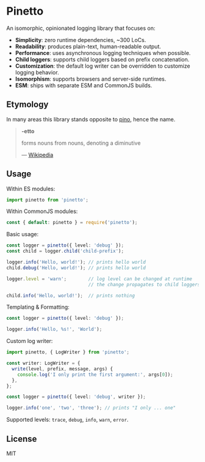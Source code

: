 
# Pinetto

An isomorphic, opinionated logging library that focuses on:

- **Simplicity**: zero runtime dependencies, ~300 LoCs.
- **Readability**: produces plain-text, human-readable output.
- **Performance**: uses asynchronous logging techniques when possible.
- **Child loggers**: supports child loggers based on prefix concatenation.
- **Customization**: the default log writer can be overridden to customize
  logging behavior.
- **Isomorphism**: supports browsers and server-side runtimes.
- **ESM**: ships with separate ESM and CommonJS builds.

## Etymology

In many areas this library stands opposite to [pino][pino], hence the name.

> **-etto**
>
> forms nouns from nouns, denoting a diminutive
>
> &mdash; [Wikipedia][etto]

## Usage

Within ES modules:

```typescript
import pinetto from 'pinetto';
```

Within CommonJS modules:

```javascript
const { default: pinetto } = require('pinetto');
```

Basic usage:

```typescript
const logger = pinetto({ level: 'debug' });
const child = logger.child('child-prefix');

logger.info('Hello, world!'); // prints hello world
child.debug('Hello, world!'); // prints hello world

logger.level = 'warn';        // log level can be changed at runtime
                              // the change propagates to child loggers

child.info('Hello, world!');  // prints nothing
```

Templating & Formatting:

```typescript
const logger = pinetto({ level: 'debug' });

logger.info('Hello, %s!', 'World');
```

Custom log writer:

```typescript
import pinetto, { LogWriter } from 'pinetto';

const writer: LogWriter = {
  write(level, prefix, message, args) {
    console.log('I only print the first argument:', args[0]);
  },
};

const logger = pinetto({ level: 'debug', writer });

logger.info('one', 'two', 'three'); // prints "I only ... one"
```

Supported levels: `trace`, `debug`, `info`, `warn`, `error`.

## License

MIT

[pino]: https://www.npmjs.com/package/pino`
[etto]: https://en.wiktionary.org/wiki/-etto
